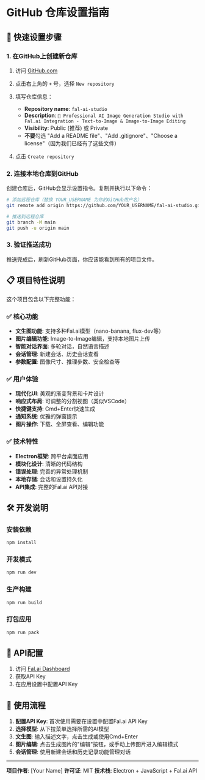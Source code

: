 # GitHub 仓库设置指南

## 🚀 快速设置步骤

### 1. 在GitHub上创建新仓库

1. 访问 [GitHub.com](https://github.com)
2. 点击右上角的 `+` 号，选择 `New repository`
3. 填写仓库信息：
   - **Repository name**: `fal-ai-studio`
   - **Description**: `🎨 Professional AI Image Generation Studio with Fal.ai Integration - Text-to-Image & Image-to-Image Editing`
   - **Visibility**: Public (推荐) 或 Private
   - **不要**勾选 "Add a README file"、"Add .gitignore"、"Choose a license"（因为我们已经有了这些文件）

4. 点击 `Create repository`

### 2. 连接本地仓库到GitHub

创建仓库后，GitHub会显示设置指令。复制并执行以下命令：

```bash
# 添加远程仓库（替换 YOUR_USERNAME 为你的GitHub用户名）
git remote add origin https://github.com/YOUR_USERNAME/fal-ai-studio.git

# 推送到远程仓库
git branch -M main
git push -u origin main
```

### 3. 验证推送成功

推送完成后，刷新GitHub页面，你应该能看到所有的项目文件。

## 📋 项目特性说明

这个项目包含以下完整功能：

### ✅ 核心功能
- **文生图功能**: 支持多种Fal.ai模型（nano-banana, flux-dev等）
- **图片编辑功能**: Image-to-Image编辑，支持本地图片上传
- **智能对话界面**: 多轮对话，自然语言描述
- **会话管理**: 新建会话、历史会话查看
- **参数配置**: 图像尺寸、推理步数、安全检查等

### ✅ 用户体验
- **现代化UI**: 美观的渐变背景和卡片设计
- **响应式布局**: 可调整的分割视图（类似VSCode）
- **快捷键支持**: Cmd+Enter快速生成
- **通知系统**: 优雅的弹窗提示
- **图片操作**: 下载、全屏查看、编辑功能

### ✅ 技术特性
- **Electron框架**: 跨平台桌面应用
- **模块化设计**: 清晰的代码结构
- **错误处理**: 完善的异常处理机制
- **本地存储**: 会话和设置持久化
- **API集成**: 完整的Fal.ai API对接

## 🛠 开发说明

### 安装依赖
```bash
npm install
```

### 开发模式
```bash
npm run dev
```

### 生产构建
```bash
npm run build
```

### 打包应用
```bash
npm run pack
```

## 📝 API配置

1. 访问 [Fal.ai Dashboard](https://fal.ai/dashboard)
2. 获取API Key
3. 在应用设置中配置API Key

## 🎯 使用流程

1. **配置API Key**: 首次使用需要在设置中配置Fal.ai API Key
2. **选择模型**: 从下拉菜单选择所需的AI模型
3. **文生图**: 输入描述文字，点击生成或使用Cmd+Enter
4. **图片编辑**: 点击生成图片的"编辑"按钮，或手动上传图片进入编辑模式
5. **会话管理**: 使用新建会话和历史记录功能管理对话

---

**项目作者**: [Your Name]
**许可证**: MIT
**技术栈**: Electron + JavaScript + Fal.ai API
